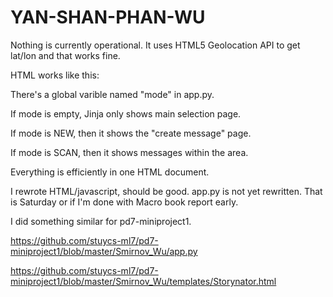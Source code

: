 YAN-SHAN-PHAN-WU
================

Nothing is currently operational. It uses HTML5 Geolocation API to get lat/lon and that works fine. 

HTML works like this:

There's a global varible named "mode" in app.py. 

If mode is empty, Jinja only shows main selection page.

If mode is NEW, then it shows the "create message" page.

If mode is SCAN, then it shows messages within the area. 

Everything is efficiently in one HTML document.


I rewrote HTML/javascript, should be good.
app.py is not yet rewritten. That is Saturday or if I'm done with Macro book report early.

I did something similar for pd7-miniproject1.

https://github.com/stuycs-ml7/pd7-miniproject1/blob/master/Smirnov_Wu/app.py

https://github.com/stuycs-ml7/pd7-miniproject1/blob/master/Smirnov_Wu/templates/Storynator.html

